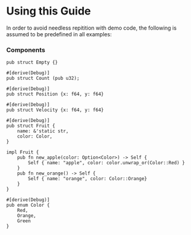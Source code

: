 # Using this Guide

In order to avoid needless repitition with demo code, the following is assumed to be predefined in all examples:

### Components
```rust,noplaypen
pub struct Empty {}

#[derive(Debug)]
pub struct Count (pub u32);

#[derive(Debug)]
pub struct Position {x: f64, y: f64}

#[derive(Debug)]
pub struct Velocity {x: f64, y: f64}

#[derive(Debug)]
pub struct Fruit {
    name: &'static str,
    color: Color, 
}

impl Fruit {
    pub fn new_apple(color: Option<Color>) -> Self {
        Self { name: "apple", color: color.unwrap_or(Color::Red) }
    }
    pub fn new_orange() -> Self {
        Self { name: "orange", color: Color::Orange}
    }
}

#[derive(Debug)]
pub enum Color {
    Red,
    Orange,
    Green
}
```